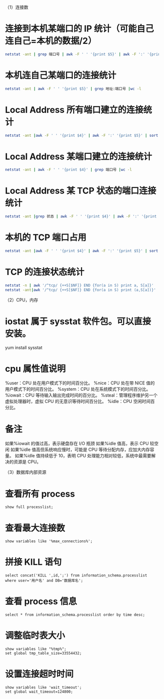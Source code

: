 （1）连接数

# 连接到本机某端口的 IP 统计（可能自己连自己=本机的数据/2）

```sh
netstat -ant | grep 端口号 | awk -F ' ' '{print $5}' | awk -F ':' '{print $4}' | sort | uniq -c | sort -k 1nr
```

# 本机连自己某端口的连接统计

```sh
netstat -ant | awk -F ' ' '{print $5}' | grep 地址:端口号 |wc -l
```

# Local Address 所有端口建立的连接统计

```sh
netstat -ant |awk -F ' ' '{print $4}' | awk -F ':' '{print $5}' | sort |uniq -c | sort -k 1nr
```

# Local Address 某端口建立的连接统计

```sh
netstat -ant | awk -F ' ' '{print $4}' | grep 端口号 |wc -l
```

# Local Address 某 TCP 状态的端口连接统计

```sh
netstat -ant |grep 状态 | awk -F ' ' '{print $4}' | awk -F ':' '{print $5}' | sort |uniq -c | sort -k 1nr
```

# 本机的 TCP 端口占用

```sh
netstat -ant |awk -F ' ' '{print $4}' | awk -F ':' '{print $5}' | sort |uniq|wc -l
```

# TCP 的连接状态统计

```sh
netstat -n | awk '/^tcp/ {++S[$NF]} END {for(a in S) print a, S[a]}'
netstat -ant|awk '/^tcp/ {++S[$NF]} END {for(a in S) print (a,S[a])}'
```

（2）CPU，内存

# iostat 属于 sysstat 软件包。可以直接安装。

yum install sysstat

# cpu 属性值说明

%user：CPU 处在用户模式下的时间百分比。
%nice：CPU 处在带 NICE 值的用户模式下的时间百分比。
%system：CPU 处在系统模式下的时间百分比。
%iowait：CPU 等待输入输出完成时间的百分比。
%steal：管理程序维护另一个虚拟处理器时，虚拟 CPU 的无意识等待时间百分比。
%idle：CPU 空闲时间百分比。

# 备注

如果%iowait 的值过高，表示硬盘存在 I/O 瓶颈
如果%idle 值高，表示 CPU 较空闲
如果%idle 值高但系统响应慢时，可能是 CPU 等待分配内存，应加大内存容量。
如果%idle 值持续低于 10，表明 CPU 处理能力相对较低，系统中最需要解决的资源是 CPU。

（3）数据库内部资源

# 查看所有 process

```
show full processlist;
```

# 查看最大连接数

```
show variables like '%max_connections%';
```

# 拼接 KILL 语句

```
select concat('KILL ',id,';') from information_schema.processlist where user='用户名' and DB='数据库名';
```

# 查看 process 信息

```
select * from information_schema.processlist order by time desc;
```

# 调整临时表大小

```
show variables like "%tmp%";
set global tmp_table_size=33554432;
```

# 设置连接超时时间

```
show variables like 'wait_timeout';
set global wait_timeout=124800;
```
